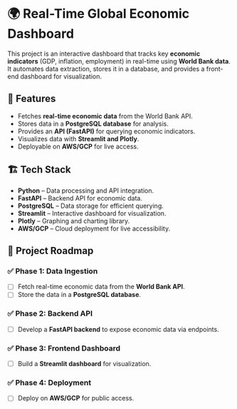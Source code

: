 # 🌍 Real-Time Global Economic Dashboard

This project is an interactive dashboard that tracks key **economic indicators** (GDP, inflation, employment) in real-time using **World Bank data**. It automates data extraction, stores it in a database, and provides a front-end dashboard for visualization. 

## 🚀 Features
- Fetches **real-time economic data** from the World Bank API.
- Stores data in a **PostgreSQL database** for analysis.
- Provides an **API (FastAPI)** for querying economic indicators.
- Visualizes data with **Streamlit and Plotly**.
- Deployable on **AWS/GCP** for live access.

## 🏗️ Tech Stack
- **Python** – Data processing and API integration.
- **FastAPI** – Backend API for economic data.
- **PostgreSQL** – Data storage for efficient querying.
- **Streamlit** – Interactive dashboard for visualization.
- **Plotly** – Graphing and charting library.
- **AWS/GCP** – Cloud deployment for live accessibility.

## 📌 Project Roadmap
### ✅ Phase 1: Data Ingestion
- [ ] Fetch real-time economic data from the **World Bank API**.
- [ ] Store the data in a **PostgreSQL database**.

### ✅ Phase 2: Backend API
- [ ] Develop a **FastAPI backend** to expose economic data via endpoints.

### ✅ Phase 3: Frontend Dashboard
- [ ] Build a **Streamlit dashboard** for visualization.

### ✅ Phase 4: Deployment
- [ ] Deploy on **AWS/GCP** for public access.
